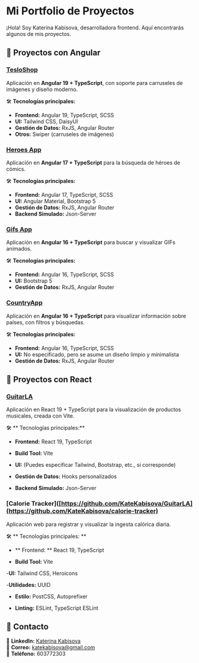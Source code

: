 # Mi Portfolio de Proyectos  

¡Hola! Soy Katerina Kabisova, desarrolladora frontend. Aquí encontrarás algunos de mis proyectos.  

## 🔹 Proyectos con Angular


### [TesloShop](https://github.com/KateKabisova/teslo-shop)  
Aplicación en **Angular 19 + TypeScript**, con soporte para carruseles de imágenes y diseño moderno.  

🛠 **Tecnologías principales:**  
- **Frontend:** Angular 19, TypeScript, SCSS  
- **UI:** Tailwind CSS, DaisyUI  
- **Gestión de Datos:** RxJS, Angular Router  
- **Otros:** Swiper (carruseles de imágenes) 

### [Heroes App](https://github.com/KateKabisova/heroesApp)  
Aplicación en **Angular 17 + TypeScript** para la búsqueda de héroes de cómics.  

🛠 **Tecnologías principales:**  
- **Frontend:** Angular 17, TypeScript, SCSS  
- **UI:** Angular Material, Bootstrap 5  
- **Gestión de Datos:** RxJS, Angular Router  
- **Backend Simulado:** Json-Server



### [Gifs App](https://github.com/KateKabisova/gifs-app)  
Aplicación en **Angular 16 + TypeScript** para buscar y visualizar GIFs animados.  

🛠 **Tecnologías principales:**  
- **Frontend:** Angular 16, TypeScript, SCSS  
- **UI:** Bootstrap 5  
- **Gestión de Datos:** RxJS, Angular Router

### [CountryApp](https://github.com/KateKabisova/countryApp)  
Aplicación en **Angular 16 + TypeScript** para visualizar información sobre países, con filtros y búsquedas.  

🛠 **Tecnologías principales:**  
- **Frontend:** Angular 16, TypeScript, SCSS  
- **UI:** No especificado, pero se asume un diseño limpio y minimalista  
- **Gestión de Datos:** RxJS, Angular Router

## 🔹 Proyectos con React

### [GuitarLA](https://github.com/KateKabisova/GuitarLA)  

Aplicación en React 19 + TypeScript para la visualización de productos musicales, creada con Vite.

🛠 ** Tecnologías principales:**

- **Frontend:** React 19, TypeScript

- **Build Tool:** Vite

- **UI:** (Puedes especificar Tailwind, Bootstrap, etc., si corresponde)

- **Gestión de Datos:** Hooks personalizados

- **Backend Simulado:** Json-Server

### [Calorie Tracker]([https://github.com/KateKabisova/GuitarLA](https://github.com/KateKabisova/calorie-tracker)   
Aplicación web para registrar y visualizar la ingesta calórica diaria.

🛠  ** Tecnologías principales: **

- ** Frontend: ** React 19, TypeScript

- **Build Tool:** Vite

-**UI:** Tailwind CSS, Heroicons

-**Utilidades:** UUID

- **Estilo:** PostCSS, Autoprefixer

- **Linting:**  ESLint, TypeScript ESLint


## 📩 Contacto  
📌 **LinkedIn:** [Katerina Kabisova](https://www.linkedin.com/in/katerina-kabisova/)  
📧 **Correo:** katekabisova@gmail.com  
📱 **Teléfono:** 603772303 

